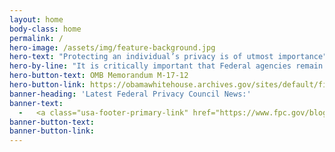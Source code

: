 ```yaml
---
layout: home
body-class: home
permalink: /
hero-image: /assets/img/feature-background.jpg
hero-text: "Protecting an individual’s privacy is of utmost importance"
hero-by-line: "It is critically important that Federal agencies remain vigilant and prepare for and understand how to respond to a breach."
hero-button-text: OMB Memorandum M-17-12
hero-button-link: https://obamawhitehouse.archives.gov/sites/default/files/omb/memoranda/2017/m-17-12_0.pdf
banner-heading: 'Latest Federal Privacy Council News:'
banner-text: 
  -   <a class="usa-footer-primary-link" href="https://www.fpc.gov/blog-fpc-idpa/" align="center">Federal Privacy Council meets with International Data Protection Authorities</a></li>
banner-button-text:
banner-button-link:
---
```


